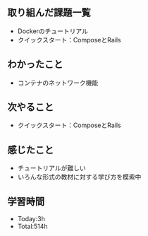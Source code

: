 ## 取り組んだ課題一覧
- Dockerのチュートリアル
- クイックスタート：ComposeとRails
## わかったこと
- コンテナのネットワーク機能 
## 次やること
- クイックスタート：ComposeとRails
## 感じたこと
- チュートリアルが難しい
- いろんな形式の教材に対する学び方を模索中
## 学習時間
- Today:3h
- Total:514h
